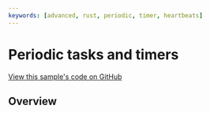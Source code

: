 ```yaml
---
keywords: [advanced, rust, periodic, timer, heartbeats]
---
```


# Periodic tasks and timers

[View this sample's code on GitHub](https://github.com/thebigfilecom)

## Overview
